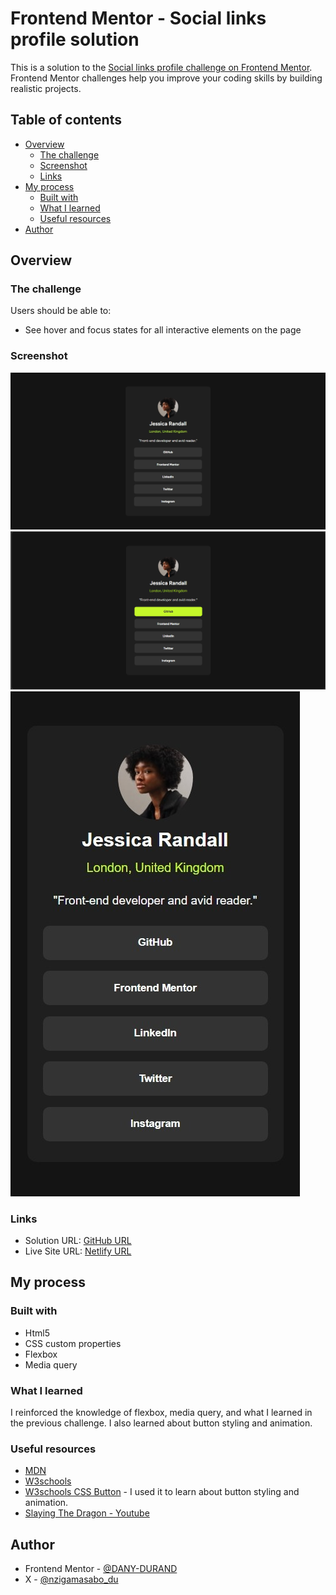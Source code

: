 # Frontend Mentor - Social links profile solution

This is a solution to the [Social links profile challenge on Frontend Mentor](https://www.frontendmentor.io/challenges/social-links-profile-UG32l9m6dQ). Frontend Mentor challenges help you improve your coding skills by building realistic projects. 

## Table of contents

- [Overview](#overview)
  - [The challenge](#the-challenge)
  - [Screenshot](#screenshot)
  - [Links](#links)
- [My process](#my-process)
  - [Built with](#built-with)
  - [What I learned](#what-i-learned)
  - [Useful resources](#useful-resources)
- [Author](#author)

## Overview

### The challenge

Users should be able to:

- See hover and focus states for all interactive elements on the page

### Screenshot

![](./assets/images/solution-desktop-view.jpeg)
![](./assets/images/solution-active-state.png)
![](./assets/images/solution-mobile.jpeg)

### Links

- Solution URL: [GitHub URL](https://github.com/DANY-DURAND/frontend-mentor-challenges/tree/main/social-links-profile-main)
- Live Site URL: [Netlify URL](https://blog-card-frm.netlify.app/social-links-profile-main/)

## My process

### Built with

- Html5
- CSS custom properties
- Flexbox
- Media query

### What I learned

I reinforced the knowledge of flexbox, media query, and what I learned in the previous challenge. I also learned about button styling and animation.

### Useful resources

- [MDN](https://developer.mozilla.org/en-US/docs/Web/CSS/CSS_media_queries/Using_media_queries)
- [W3schools](https://www.w3schools.com/cssref/atrule_media.php)
- [W3schools CSS Button](https://www.w3schools.com/css/css3_buttons.asp) - I used it to learn about button styling and animation.
- [Slaying The Dragon - Youtube](https://youtu.be/K24lUqcT0Ms?si=7SrrsfPT9flC6K42)

## Author

- Frontend Mentor - [@DANY-DURAND](https://www.frontendmentor.io/profile/DANY-DURAND)
- X - [@nzigamasabo_du](https://www.x.com/nzigamasabo_du)